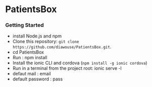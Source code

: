 # PatientsBox

### Getting Started
* install Node.js and npm
* Clone this repository: `git clone https://github.com/diawouse/PatientsBox.git`.
* cd PatientsBox
* Run : npm install
* Install the ionic CLI and cordova (`npm install -g ionic cordova`)
* Run in a terminal from the project root: ionic serve -l
* defaut mail : email
* default password : pass
